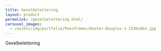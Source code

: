 ```yaml
---
title: Gevelbelettering
layout: product
permalink: /gevelbelettering.html/
carousel_images:
  - /assets/img/portfolio/Peesframes/Hunter-Douglas-1-1536x864.jpg
---
```


Gevelbelettering
